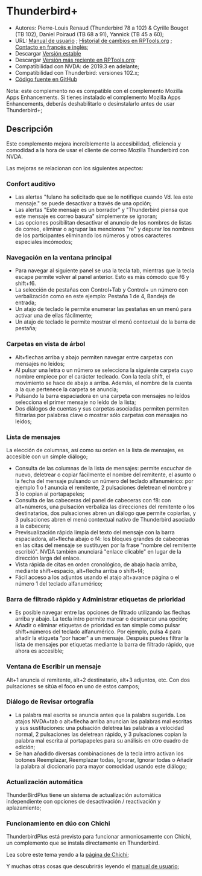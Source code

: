 # Thunderbird+

* Autores: Pierre-Louis Renaud (Thunderbird 78 a 102) & Cyrille Bougot (TB 102), Daniel Poiraud (TB 68 a 91), Yannick (TB 45 a 60);
* URL: [Manual de usuario][4] ;
  [Historial de cambios en RPTools.org][5] ;
  [Contacto en francés e inglés][6];
* Descargar [Versión estable][1]
* Descargar [Versión más reciente en RPTools.org][3];
* Compatibilidad con NVDA: de 2019.3 en adelante;
* Compatibilidad con Thunderbird: versiones 102.x;
* [Código fuente en GitHub][2]

Nota: este complemento no es compatible con el complemento Mozilla Apps Enhancements. Si tienes instalado el complemento Mozilla Apps Enhancements, deberás deshabilitarlo o desinstalarlo antes de usar Thunderbird+;

## Descripción

Este complemento mejora increíblemente la accesibilidad, eficiencia y comodidad a la hora de usar el cliente de correo Mozilla Thunderbird con NVDA.

Las mejoras se relacionan con los siguientes aspectos:

### Confort auditivo

* Las alertas  "fulano ha solicitado que se le notifique cuando Vd. lea este mensaje." se puede desactivar a través de una opción;
* Las alertas "Este mensaje es un borrador" y "Thunderbird piensa que este mensaje es correo basura" simplemente se ignoran; 
* Las opciones posibilitan desactivar el anuncio de los nombres de listas de correo, eliminar o agrupar las menciones "re" y depurar los nombres de los participantes eliminando los números y otros caracteres especiales incómodos;

### Navegación en la ventana principal

* Para navegar al siguiente panel se usa la tecla tab, mientras que la tecla escape permite volver al panel anterior. Esto es más cómodo que f6 y shift+f6.
* La selección de pestañas con Control+Tab y Control+ un número con verbalización como en este ejemplo: Pestaña 1 de 4, Bandeja de entrada; 
* Un atajo de teclado le permite enumerar las pestañas en un menú para activar una de ellas fácilmente;
* Un atajo de teclado le permite mostrar el menú contextual de la barra de pestaña;

### Carpetas en vista de árbol

* Alt+flechas arriba y abajo permiten navegar entre carpetas con mensajes no leídos;
* Al pulsar una letra o un número se selecciona la siguiente carpeta cuyo nombre empiece por el carácter tecleado. Con la tecla shift, el movimiento se hace de abajo a arriba. Además, el nombre de la cuenta a la que pertenece la carpeta se anuncia;
* Pulsando la barra espaciadora en una carpeta con mensajes no  leídos selecciona el primer mensaje no leído de la lista;
* Dos diálogos de cuentas y sus carpetas asociadas permiten permiten filtrarlas por palabras clave o mostrar sólo carpetas con mensajes no leídos;

### Lista de mensajes

La elección de columnas, así como su orden en la lista de mensajes, es accesible con un simple diálogo;
* Consulta de las columnas de la lista de mensajes: permite escuchar de nuevo, deletrear o copiar fácilmente el nombre del remitente, el asunto o la fecha del mensaje pulsando un número del teclado alfanumérico: por ejemplo 1 o ! anuncia el remitente, 2 pulsaciones deletrean el nombre y 3 lo copian al portapapeles;
* Consulta de las cabeceras del panel de cabeceras con f8: con alt+números, una pulsación verbaliza las direcciones del remitente o los destinatarios, dos pulsaciones abren un diálogo que permite copiarlas, y 3 pulsaciones abren el menú contextual nativo de Thunderbird asociado a la cabecera;
* Previsualización rápida limpia del texto del mensaje con la barra espaciadora, alt+flecha abajo o f4: los bloques grandes de cabeceras en las citas del mensaje se sustituyen por la frase "nombre del remitente escribió". NVDA también anunciará "enlace clicable" en lugar de la dirección larga del enlace.
* Vista rápida de citas en orden cronológico, de abajo hacia arriba, mediante shift+espacio, alt+flecha arriba o shift+f4;
* Fácil acceso a los adjuntos usando el atajo alt+avance página o el número 1 del teclado alfanumérico;

### Barra de filtrado rápido y Administrar etiquetas de prioridad

* Es posible navegar entre las opciones de filtrado utilizando las flechas arriba y abajo. La tecla intro permite marcar o desmarcar una opción;
* Añadir o eliminar etiquetas de prioridad es tan simple como pulsar shift+números del teclado alfanumérico. Por ejemplo, pulsa 4 para añadir la etiqueta "por hacer" a un mensaje. Después puedes filtrar la lista de mensajes por etiquetas mediante la barra de filtrado rápido, que ahora es accesible;

### Ventana de Escribir un mensaje

Alt+1 anuncia el remitente, alt+2 destinatario, alt+3 adjuntos, etc. Con dos pulsaciones se sitúa el foco en uno de estos campos;

### Diálogo de Revisar ortografía

* La palabra mal escrita se anuncia antes que la palabra sugerida. Los atajos NVDA+tab o alt+flecha arriba anuncian las palabras mal escritas y sus sustituciones: una pulsación deletrea las palabras a velocidad normal, 2 pulsaciones las deletrean rápido, y 3 pulsaciones copian la palabra mal escrita al portapapeles para su análisis en otro cuadro de edición;
* Se han añadido diversas combinaciones de la tecla intro activan los botones Reemplazar, Reemplazar todas, Ignorar, Ignorar todas o Añadir la palabra al diccionario para mayor comodidad usando este diálogo;

### Actualización automática

ThunderBirdPlus tiene un sistema de actualización automática independiente con opciones de desactivación / reactivación y aplazamiento;

### Funcionamiento en dúo con Chichi

ThunderbirdPlus está previsto para funcionar armoniosamente con Chichi, un complemento que se instala directamente en Thunderbird.

Lea sobre este tema yendo a la [página de Chichi][7];


Y muchas otras cosas que descubrirás leyendo el [manual de usuario][4];

<!-- Traductores: en los enlaces 4, 5 y 7 a continuación, donde ves lang=en, reemplace en por el código de tu idioma -->

[1]: https://www.nvaccess.org/addonStore/legacy?file=thunderbirdPlus

[2]: https://github.com/RPTools-org/ThunderbirdPlus/

[3]: https://www.rptools.org/?p=8610

[4]: https://www.rptools.org/NVDA-Thunderbird/get.php?pg=manual&lang=es

[5]: https://www.rptools.org/NVDA-Thunderbird/get.php?pg=changes&lang=es

[6]: https://www.rptools.org/NVDA-Thunderbird/toContact.html

[7]: https://www.rptools.org/NVDA-Thunderbird/get.php?pg=chichi&lang=es
